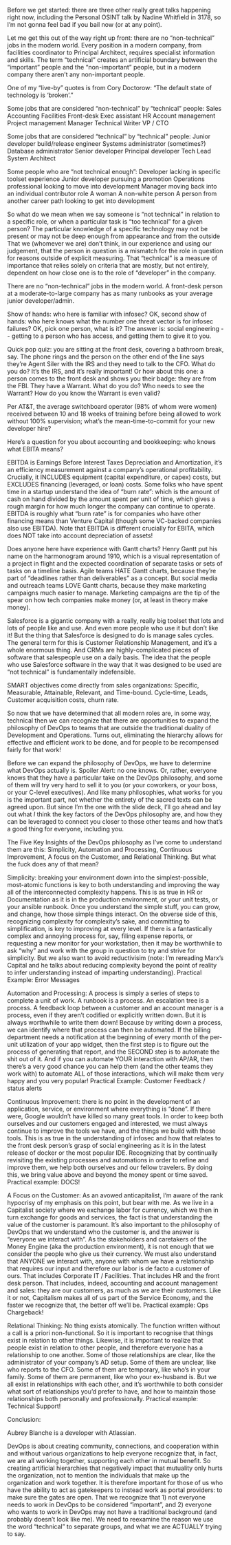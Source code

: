 Before we get started: there are three other really great talks happening right now, including the Personal OSINT talk by Nadine Whitfield in 3178, so I’m not gonna feel bad if you bail now (or at any point). 

Let me get this out of the way right up front: there are no “non-technical” jobs in the modern world. Every position in a modern company, from facilities coordinator to Principal Architect, requires specialist information and skills. The term “technical” creates an artificial boundary between the “important” people and the “non-important” people, but in a modern company there aren’t any non-important people. 

One of my “live-by” quotes is from Cory Doctorow: “The default state of technology is ‘broken’.”


Some jobs that are considered “non-technical” by “technical” people:
Sales
Accounting
Facilities
Front-desk
Exec assistant
HR
Account management
Project management
Manager
Technical Writer
VP / CTO

Some jobs that are considered “technical” by “technical” people:
Junior developer
build/release engineer
Systems administrator (sometimes?)
Database administrator
Senior developer
Principal developer 
Tech Lead
System Architect

Some people who are “not technical enough”:
Developer lacking in specific toolset experience
Junior developer pursuing a promotion
Operations professional looking to move into development
Manager moving back into an individual contributor role
A woman
A non-white person
A person from another career path looking to get into development

So what do we mean when we say someone is “not technical” in relation to a specific role, or when a particular task is “too technical” for a given person?
The particular knowledge of a specific technology may not be present or may not be deep enough from appearance and from the outside
That we (whomever we are) don’t think, in our experience and using our judgement, that the person in question is a mismatch for the role in question for reasons outside of explicit measuring.
That “technical” is a measure of importance that relies solely on criteria that are mostly, but not entirely, dependent on how close one is to the role of “developer” in the company.


There are no “non-technical” jobs in the modern world. A front-desk person at a moderate-to-large company has as many runbooks as your average junior developer/admin.

Show of hands: who here is familiar with infosec? OK, second show of hands: who here knows what the number one threat vector is for infosec failures? OK, pick one person, what is it? The answer is: social engineering -- getting to a person who has access, and getting them to give it to you. 

Quick pop quiz: you are sitting at the front desk, covering a bathroom break, say. The phone rings and the person on the other end of the line says they’re Agent Siler with the IRS and they need to talk to the CFO. What do you do? It’s the IRS, and it’s really important! Or how about this one: a person comes to the front desk and shows you their badge: they are from the FBI. They have a Warrant. What do you do? Who needs to see the Warrant? How do you know the Warrant is even valid? 

Per AT&T, the average switchboard operator (98% of whom were women) received between 10 and 18 weeks of training before being allowed to work without 100% supervision; what’s the mean-time-to-commit for your new developer hire?

Here’s a question for you about accounting and bookkeeping: who knows what EBITA means? 

EBITDA is Earnings Before Interest Taxes Depreciation and Amortization, it’s an efficiency measurement against a company’s operational profitability. Crucially, it INCLUDES equipment (capital expenditure, or capex) costs, but EXCLUDES financing (leveraged, or loan) costs. Some folks who have spent time in a startup understand the idea of “burn rate”: which is the amount of cash on hand divided by the amount spent per unit of time, which gives a rough margin for how much longer the company can continue to operate. EBITDA is roughly what “burn rate” is for companies who have other financing means than Venture Capital (though some VC-backed companies also use EBITDA). Note that EBITDA is different crucially for EBITA, which does NOT take into account depreciation of assets! 

Does anyone here have experience with Gantt charts? Henry Gantt put his name on the harmonogram around 1910, which is a visual representation of a project in flight and the expected coordination of separate tasks or sets of tasks on a timeline basis. Agile teams HATE Gantt charts, because they’re part of “deadlines rather than deliverables” as a concept. But social media and outreach teams LOVE Gantt charts, because they make marketing campaigns much easier to manage. Marketing campaigns are the tip of the spear on how tech companies make money (or, at least in theory make money). 

Salesforce is a gigantic company with a really, really big toolset that lots and lots of people like and use. And even more people who use it but don’t like it! But the thing that Salesforce is designed to do is manage sales cycles. The general term for this is Customer Relationship Management, and it’s a whole enormous thing. And CRMs are highly-complicated pieces of software that salespeople use on a daily basis. The idea that the people who use Salesforce software in the way that it was designed to be used are “not technical” is fundamentally indefensible.

SMART objectives come directly from sales organizations: Specific, Measurable, Attainable, Relevant, and Time-bound. Cycle-time, Leads, Customer acquisition costs, churn rate.

So now that we have determined that all modern roles are, in some way, technical then we can recognize that there are opportunities to expand the philosophy of DevOps to teams that are outside the traditional duality of Development and Operations. Turns out, eliminating the hierarchy allows for effective and efficient work to be done, and for people to be recompensed fairly for that work!

Before we can expand the philosophy of DevOps, we have to determine what DevOps actually is. Spoiler Alert: no one knows. Or, rather, everyone knows that they have a particular take on the DevOps philosophy, and some of them will try very hard to sell it to you (or your coworkers, or your boss, or your C-level executives). And like many philosophies, what works for you is the important part, not whether the entirety of the sacred texts can be agreed upon. But since I’m the one with the slide deck, I’ll go ahead and lay out what *I* think the key factors of the DevOps philosophy are, and how they can be leveraged to connect you closer to those other teams and how that’s a good thing for everyone, including you. 

The Five Key Insights of the DevOps philosophy as I’ve come to understand them are this:
Simplicity, Automation and Processing, Continuous Improvement, A focus on the Customer, and Relational Thinking. But what the fuck does any of that mean?

Simplicity: breaking your environment down into the simplest-possible, most-atomic functions is key to both understanding and improving the way all of the interconnected complexity happens. This is as true in HR or Documentation as it is in the production environment, or your unit tests, or your ansible runbook. Once you understand the simple stuff, you can grow, and change, how those simple things interact. On the obverse side of this, recognizing complexity for complexity’s sake, and committing to simplification, is key to improving at every level. If there is a fantastically complex and annoying process for, say, filing expense reports, or requesting a new monitor for your workstation, then it may be worthwhile to ask “why” and work with the group in question to try and strive for simplicity. But we also want to avoid reductivisim (note: I’m rereading Marx’s Capital and he talks about reducing complexity beyond the point of reality to infer understanding instead of imparting understanding). Practical Example: Error Messages

Automation and Processing: A process is simply a series of steps to complete a unit of work. A runbook is a process. An escalation tree is a process. A feedback loop between a customer and an account manager is a process, even if they aren’t codified or explicitly written down. But it is always worthwhile to write them down! Because by writing down a process, we can identify where that process can then be automated. If the billing department needs a notification at the beginning of every month of the per-unit utilization of your app widget, then the first step is to figure out the process of generating that report, and the SECOND step is to automate the shit out of it. And if you can automate YOUR interaction with AP/AR, then there’s a very good chance you can help them (and the other teams they work with) to automate ALL of those interactions, which will make them very happy and you very popular! Practical Example: Customer Feedback / status alerts

Continuous Improvement: there is no point in the development of an application, service, or environment where everything is “done”. If there were, Google wouldn’t have killed so many great tools. In order to keep both ourselves and our customers engaged and interested, we must always continue to improve the tools we have, and the things we build with those tools. This is as true in the understanding of infosec and how that relates to the front desk person’s grasp of social engineering as it is in the latest release of docker or the most popular IDE. Recognizing that by continually revisiting the existing processes and automations in order to refine and improve them, we help both ourselves and our fellow travelers. By doing this, we bring value above and beyond the money spent or time saved. Practical example: DOCS!

A Focus on the Customer: As an avowed anticapitalist, I’m aware of the rank hypocrisy of my emphasis on this point, but bear with me. As we live in a Capitalist society where we exchange labor for currency, which we then in turn exchange for goods and services, the fact is that understanding the value of the customer is paramount. It’s also important to the philosophy of DevOps that we understand who the customer is, and the answer is “everyone we interact with”. As the stakeholders and caretakers of the Money Engine (aka the production environment), it is not enough that we consider the people who give us their currency. We must also understand that ANYONE we interact with, anyone with whom we have a relationship that requires our input and therefore our labor is de facto a customer of ours. That includes Corporate IT / Facilities. That includes HR and the front desk person. That includes, indeed, accounting and account management and sales: they are our customers, as much as we are their customers. Like it or not, Capitalism makes all of us part of the Service Economy, and the faster we recognize that, the better off we’ll be. Practical example: Ops Chargeback!

Relational Thinking: No thing exists atomically. The function written without a call is a priori non-functional. So it is important to recognise that things exist in relation to other things. Likewise, it is important to realize that people exist in relation to other people, and therefore everyone has a relationship to one another. Some of those relationships are clear, like the administrator of your company’s AD setup. Some of them are unclear, like who reports to the CFO. Some of them are temporary, like who’s in your family. Some of them are permanent, like who your ex-husband is. But we all exist in relationships with each other, and it’s worthwhile to both consider what sort of relationships you’d prefer to have, and how to maintain those relationships both personally and professionally. Practical example: Technical Support!

Conclusion:

Aubrey Blanche is a developer with Atlassian. 

DevOps is about creating community, connections, and cooperation within and without various organizations to help everyone recognize that, in fact, we are all working together, supporting each other in mutual benefit. So creating artificial hierarchies that negatively impact that mutuality only hurts the organization, not to mention the individuals that make up the organization and work together. It is therefore important for those of us who have the ability to act as gatekeepers to instead work as portal providers: to make sure the gates are open. That we recognize that 1) not everyone needs to work in DevOps to be considered “important”, and 2) everyone who wants to work in DevOps may not have a traditional background (and probably doesn’t look like me). We need to reexamine the reason we use the word “technical” to separate groups, and what we are ACTUALLY trying to say. 
